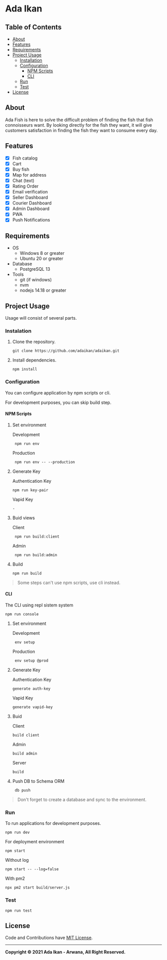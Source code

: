 # Ada Ikan

## Table of Contents

- [About](#about)
- [Features](#features)
- [Requirements](#requirements)
- [Project Usage](#project-usage)
  - [Installation](#installation)
  - [Configuration](#configuration)
    - [NPM Scripts](#npm-scripts)
    - [CLI](#cli)
  - [Run](#run)
  - [Test](#test)
- [License](#license)

## About

Ada Fish is here to solve the difficult problem of finding the fish that fish connoisseurs want. By looking directly for the fish they want, it will give customers satisfaction in finding the fish they want to consume every day.

## Features

- [x] Fish catalog
- [x] Cart
- [x] Buy fish
- [x] Map for address
- [x] Chat (text)
- [x] Rating Order
- [x] Email verification
- [x] Seller Dashboard
- [x] Courier Dashboard
- [x] Admin Dashboard
- [x] PWA
- [x] Push Notifications

## Requirements

- OS
  - Windows 8 or greater
  - Ubuntu 20 or greater
- Database
  - PostgreSQL 13
- Tools
  - git (if windows)
  - nvm
  - nodejs 14.18 or greater

## Project Usage

Usage will consist of several parts.

### Instalation

1.  Clone the repository.

        git clone https://github.com/adaikan/adaikan.git

2.  Install dependencies.

        npm install

### Configuration

You can configure application by npm scripts or cli.

For development purposes, you can skip build step.

#### NPM Scripts

1.  Set environment

    Development

         npm run env

    Production

         npm run env -- --production

2.  Generate Key

    Authentication Key

        npm run key-pair

    Vapid Key

        -

3.  Buid views

    Client

         npm run build:client

    Admin

         npm run build:admin

4.  Build

        npm run build

> Some steps can't use npm scripts, use cli instead.

#### CLI

The CLI using repl sistem system

    npm run console

1.  Set environment

    Development

         env setup

    Production

         env setup @prod

2.  Generate Key

    Authentication Key

        generate auth-key

    Vapid Key

        generate vapid-key

3.  Buid

    Client

        build client

    Admin

        build admin

    Server

        build

4. Push DB to Schema ORM

        db push

> Don't forget to create a database and sync to the environment.

### Run

To run applications for development purposes.

    npm run dev

For deployment environment

    npm start

Without log

    npm start -- --log=false

With pm2

    npx pm2 start build/server.js

### Test

    npm run test

## License

Code and Contributions have [MIT License](https://github.com/adaikan/adaikan/blob/main/LICENSE).

---

**Copyright © 2021 Ada Ikan - Arwana, All Right Reserved.**
